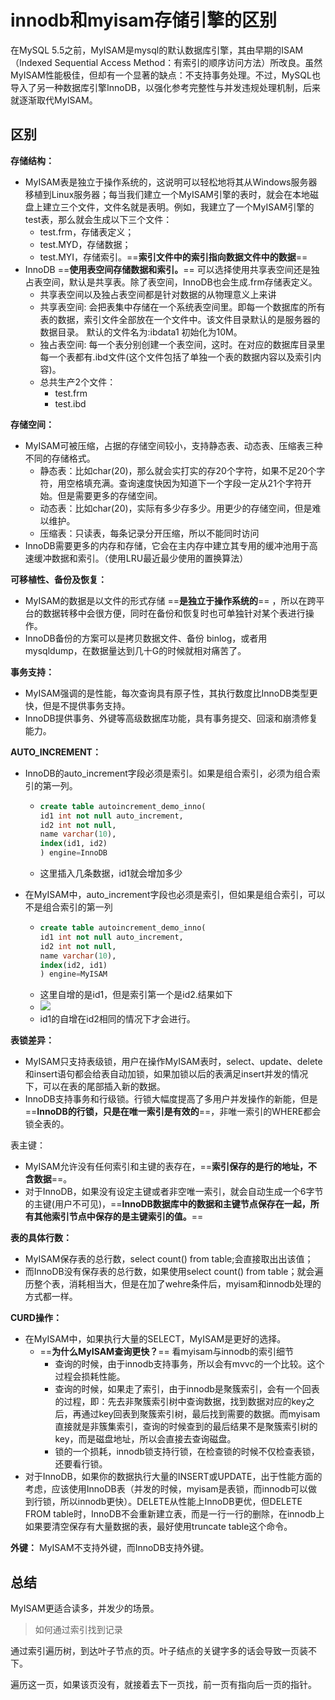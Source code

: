 # innodb和myisam存储引擎的区别
在MySQL 5.5之前，MyISAM是mysql的默认数据库引擎，其由早期的ISAM（Indexed Sequential Access Method：有索引的顺序访问方法）所改良。虽然MyISAM性能极佳，但却有一个显著的缺点：不支持事务处理。不过，MySQL也导入了另一种数据库引擎InnoDB，以强化参考完整性与并发违规处理机制，后来就逐渐取代MyISAM。

## 区别
**存储结构：**
- MyISAM表是独立于操作系统的，这说明可以轻松地将其从Windows服务器移植到Linux服务器；每当我们建立一个MyISAM引擎的表时，就会在本地磁盘上建立三个文件，文件名就是表明。例如，我建立了一个MyISAM引擎的test表，那么就会生成以下三个文件：
  - test.frm，存储表定义；
  - test.MYD，存储数据；
  - test.MYI，存储索引。==**索引文件中的索引指向数据文件中的数据**==
- InnoDB ==**使用表空间存储数据和索引。**== 可以选择使用共享表空间还是独占表空间，默认是共享表。除了表空间，InnoDB也会生成.frm存储表定义。
  - 共享表空间以及独占表空间都是针对数据的从物理意义上来讲
  - 共享表空间:  会把表集中存储在一个系统表空间里。即每一个数据库的所有表的数据，索引文件全部放在一个文件中。该文件目录默认的是服务器的数据目录。 默认的文件名为:ibdata1  初始化为10M。
  - 独占表空间:  每一个表分别创建一个表空间，这时。在对应的数据库目录里每一个表都有.ibd文件(这个文件包括了单独一个表的数据内容以及索引内容)。
  - 总共生产2个文件：
    - test.frm
    - test.ibd

**存储空间：**
- MyISAM可被压缩，占据的存储空间较小，支持静态表、动态表、压缩表三种不同的存储格式。
  - 静态表：比如char(20)，那么就会实打实的存20个字符，如果不足20个字符，用空格填充满。查询速度快因为知道下一个字段一定从21个字符开始。但是需要更多的存储空间。
  - 动态表：比如char(20)，实际有多少存多少。用更少的存储空间，但是难以维护。
  - 压缩表：只读表，每条记录分开压缩，所以不能同时访问
- InnoDB需要更多的内存和存储，它会在主内存中建立其专用的缓冲池用于高速缓冲数据和索引。（使用LRU最近最少使用的置换算法）

**可移植性、备份及恢复：**
- MyISAM的数据是以文件的形式存储 ==**是独立于操作系统的**== ，所以在跨平台的数据转移中会很方便，同时在备份和恢复时也可单独针对某个表进行操作。
- InnoDB备份的方案可以是拷贝数据文件、备份 binlog，或者用 mysqldump，在数据量达到几十G的时候就相对痛苦了。

**事务支持：**
- MyISAM强调的是性能，每次查询具有原子性，其执行数度比InnoDB类型更快，但是不提供事务支持。
- InnoDB提供事务、外键等高级数据库功能，具有事务提交、回滚和崩溃修复能力。

**AUTO_INCREMENT：**
- InnoDB的auto_increment字段必须是索引。如果是组合索引，必须为组合索引的第一列。
  - ```sql
    create table autoincrement_demo_inno(
    id1 int not null auto_increment,
    id2 int not null,
    name varchar(10),
    index(id1, id2)
    ) engine=InnoDB
    ```
  - 这里插入几条数据，id1就会增加多少

- 在MyISAM中，auto_increment字段也必须是索引，但如果是组合索引，可以不是组合索引的第一列
  - ```sql
    create table autoincrement_demo_inno(
    id1 int not null auto_increment,
    id2 int not null,
    name varchar(10),
    index(id2, id1)
    ) engine=MyISAM
    ```
  - 这里自增的是id1，但是索引第一个是id2.结果如下
  - ![](https://gitee.com/super-jimwang/img/raw/master/img/20210221152113.png)
  - id1的自增在id2相同的情况下才会进行。

**表锁差异：**
- MyISAM只支持表级锁，用户在操作MyISAM表时，select、update、delete和insert语句都会给表自动加锁，如果加锁以后的表满足insert并发的情况下，可以在表的尾部插入新的数据。
- InnoDB支持事务和行级锁。行锁大幅度提高了多用户并发操作的新能，但是==**InnoDB的行锁，只是在唯一索引是有效的**==，非唯一索引的WHERE都会锁全表的。

表主键：
- MyISAM允许没有任何索引和主键的表存在，==**索引保存的是行的地址，不含数据**==。
- 对于InnoDB，如果没有设定主键或者非空唯一索引，就会自动生成一个6字节的主键(用户不可见)，==**InnoDB数据库中的数据和主键节点保存在一起，所有其他索引节点中保存的是主键索引的值。**==

**表的具体行数：**
- MyISAM保存表的总行数，select count() from table;会直接取出出该值；
- 而InnoDB没有保存表的总行数，如果使用select count() from table；就会遍历整个表，消耗相当大，但是在加了wehre条件后，myisam和innodb处理的方式都一样。

**CURD操作：**
- 在MyISAM中，如果执行大量的SELECT，MyISAM是更好的选择。
  - ==**为什么MyISAM查询更快？**== 看myisam与innodb的索引细节
    - 查询的时候，由于innodb支持事务，所以会有mvvc的一个比较。这个过程会损耗性能。
    - 查询的时候，如果走了索引，由于innodb是聚簇索引，会有一个回表的过程，即：先去非聚簇索引树中查询数据，找到数据对应的key之后，再通过key回表到聚簇索引树，最后找到需要的数据。而myisam直接就是非簇集索引，查询的时候查到的最后结果不是聚簇索引树的key，而是磁盘地址，所以会直接去查询磁盘。
    - 锁的一个损耗，innodb锁支持行锁，在检查锁的时候不仅检查表锁，还要看行锁。
- 对于InnoDB，如果你的数据执行大量的INSERT或UPDATE，出于性能方面的考虑，应该使用InnoDB表（并发的时候，myisam是表锁，而innodb可以做到行锁，所以innodb更快）。DELETE从性能上InnoDB更优，但DELETE FROM table时，InnoDB不会重新建立表，而是一行一行的删除，在innodb上如果要清空保存有大量数据的表，最好使用truncate table这个命令。

**外键：**
MyISAM不支持外键，而InnoDB支持外键。

## 总结
MyISAM更适合读多，并发少的场景。

> 如何通过索引找到记录

通过索引遍历树，到达叶子节点的页。叶子结点的关键字多的话会导致一页装不下。

遍历这一页，如果该页没有，就接着去下一页找，前一页有指向后一页的指针。